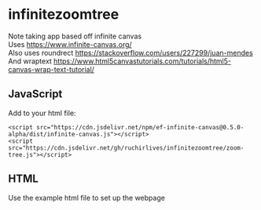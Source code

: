 # infinitezoomtree
Note taking app based off infinite canvas  
Uses https://www.infinite-canvas.org/  
Also uses roundrect https://stackoverflow.com/users/227299/juan-mendes  
And wraptext https://www.html5canvastutorials.com/tutorials/html5-canvas-wrap-text-tutorial/  

## JavaScript
Add to your html file:  
```
<script src="https://cdn.jsdelivr.net/npm/ef-infinite-canvas@0.5.0-alpha/dist/infinite-canvas.js"></script>
<script src="https://cdn.jsdelivr.net/gh/ruchirlives/infinitezoomtree/zoom-tree.js"></script>
```

## HTML
Use the example html file to set up the webpage
